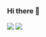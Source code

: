 ### Hi there 👋

<!--
**tellgreenpo/tellgreenpo** is a ✨ _special_ ✨ repository because its `README.md` (this file) appears on your GitHub profile.

Here are some ideas to get you started:

- 🔭 I’m currently working on ...
- 🌱 I’m currently learning ...
- 👯 I’m looking to collaborate on ...
- 🤔 I’m looking for help with ...
- 💬 Ask me about ...
- 📫 How to reach me: ...
- 😄 Pronouns: ...
- ⚡ Fun fact: ...
-->


<a>
  <img align="center" src="https://github-readme-stats.vercel.app/api?username=tellgreenpo&count_private=true&show_icons=true&theme=gruvbox&locale=cn" />
</a>
<a>
  <img align="center" src="https://github-readme-stats.vercel.app/api/top-langs/?username=tellgreenpo&hide=html&layout=compact&langs_count=6&card_width=150" />
</a>
